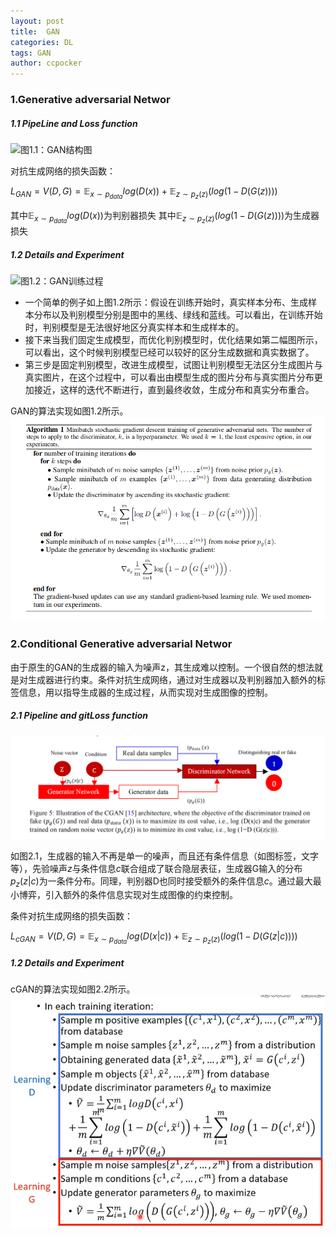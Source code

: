 ```yaml
---
layout: post
title:  GAN
categories: DL
tags: GAN
author: ccpocker
---
```


### 1.Generative adversarial Networ

##### 1.1 PipeLine and Loss function
![图1.1：GAN结构图](https://github.com/ccpogcker/my_img/blob/master/GAN-pipeline.png)


对抗生成网络的损失函数：

$L_{GAN}=V(D,G)=\mathbb{E}_{x\sim p_{data}}log(D(x))+\mathbb{E}_{z\sim p_z(z)}(log(1-D(G(z))))$

其中$\mathbb{E}_{x\sim p_{data}}log(D(x))$为判别器损失
其中$\mathbb{E}_{z\sim p_z(z)}(log(1-D(G(z))))$为生成器损失

##### 1.2 Details and Experiment

![图1.2：GAN训练过程](https://github.com/ccpocker/my_img/blob/master/GAN-training.png)
- 一个简单的例子如上图1.2所示：假设在训练开始时，真实样本分布、生成样本分布以及判别模型分别是图中的黑线、绿线和蓝线。可以看出，在训练开始时，判别模型是无法很好地区分真实样本和生成样本的。
- 接下来当我们固定生成模型，而优化判别模型时，优化结果如第二幅图所示，可以看出，这个时候判别模型已经可以较好的区分生成数据和真实数据了。
- 第三步是固定判别模型，改进生成模型，试图让判别模型无法区分生成图片与真实图片，在这个过程中，可以看出由模型生成的图片分布与真实图片分布更加接近，这样的迭代不断进行，直到最终收敛，生成分布和真实分布重合。

GAN的算法实现如图1.2所示。
![图1.2：GAN算法实现](https://github.com/ccpocker/my_img/blob/master/GAN-algorithm.png)

### 2.Conditional Generative adversarial Networ
由于原生的GAN的生成器的输入为噪声z，其生成难以控制。一个很自然的想法就是对生成器进行约束。条件对抗生成网络，通过对生成器以及判别器加入额外的标签信息，用以指导生成器的生成过程，从而实现对生成图像的控制。

##### 2.1 Pipeline and gitLoss function
![图2.1：cGAN结构图](https://github.com/ccpocker/my_img/blob/master/cGAN-pipeline.png)

如图2.1，生成器的输入不再是单一的噪声，而且还有条件信息（如图标签，文字等），先验噪声$z$与条件信息$c$联合组成了联合隐层表征，生成器G输入的分布$p_z(z|c)$为一条件分布。同理，判别器D也同时接受额外的条件信息$c$。通过最大最小博弈，引入额外的条件信息实现对生成图像的约束控制。

条件对抗生成网络的损失函数：

$L_{cGAN}=V(D,G)=\mathbb{E}_{x\sim p_{data}}log(D(x|c))+\mathbb{E}_{z\sim p_z(z)}(log(1-D(G(z|c))))$
##### 1.2 Details and Experiment
cGAN的算法实现如图2.2所示。
![图2.2：cGAN算法实现](https://github.com/ccpocker/my_img/blob/master/cGAN-alogrithm.png)





